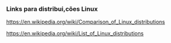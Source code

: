 
### Links para distribui,cões Linux

https://en.wikipedia.org/wiki/Comparison_of_Linux_distributions

https://en.wikipedia.org/wiki/List_of_Linux_distributions
